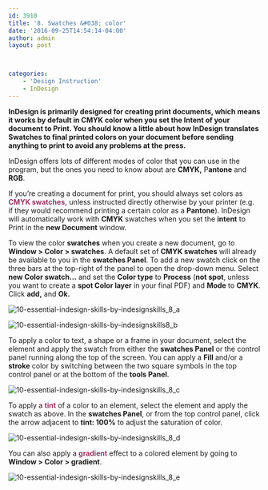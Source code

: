 ```yaml
---
id: 3910
title: '8. Swatches &#038; color'
date: '2016-09-25T14:54:14-04:00'
author: admin
layout: post



categories:
    - 'Design Instruction'
    - InDesign
---
```


**InDesign is primarily designed for creating print documents, which means it works by default in CMYK color when you set the Intent of your document to Print. You should know a little about how InDesign translates Swatches to final printed colors on your document before sending anything to print to avoid any problems at the press.**

InDesign offers lots of different modes of color that you can use in the program, but the ones you need to know about are **CMYK,** P**antone** and **RGB**.

If you’re creating a document for print, you should always set colors as <span style="color: #993366;">**CMYK swatches,**</span> unless instructed directly otherwise by your printer (e.g. if they would recommend printing a certain color as a **Pantone**). InDesign will automatically work with **CMYK** swatches when you set the **intent** to Print in the **new Document** window.

To view the color **swatches** when you create a new document, go to **Window &gt; Color &gt; swatches**. A default set of **CMYK swatches** will already be available to you in the **swatches Panel**. To add a new swatch click on the three bars at the top-right of the panel to open the drop-down menu. Select **new Color swatch…** and set the **Color type** to **Process** (**not spot**, unless you want to create a **spot Color layer** in your final PDF) and **Mode** to **CMYK**. Click **add,** and **Ok.**

![10-essential-indesign-skills-by-indesignskills_8_a](https://image-control-storage.s3.amazonaws.com/blog-images/2016/09/27190342/10-Essential-InDesign-Skills-by-InDesignSkills_8_a.jpg)

![10-essential-indesign-skills-by-indesignskills8_b](https://image-control-storage.s3.amazonaws.com/blog-images/2016/09/27190340/10-Essential-InDesign-Skills-by-InDesignSkills8_b.jpg)

To apply a color to text, a shape or a frame in your document, select the element and apply the swatch from either the **swatches Panel** or the control panel running along the top of the screen. You can apply a **Fill** and/or a **stroke** color by switching between the two square symbols in the top control panel or at the bottom of the **tools Panel**.

![10-essential-indesign-skills-by-indesignskills_8_c](https://image-control-storage.s3.amazonaws.com/blog-images/2016/09/27190339/10-Essential-InDesign-Skills-by-InDesignSkills_8_c.jpg)

To apply a **<span style="color: #993366;">tint</span>** of a color to an element, select the element and apply the swatch as above. In the **swatches Panel**, or from the top control panel, click the arrow adjacent to **tint: 100%** to adjust the saturation of color.

![10-essential-indesign-skills-by-indesignskills_8_d](https://image-control-storage.s3.amazonaws.com/blog-images/2016/09/27190338/10-Essential-InDesign-Skills-by-InDesignSkills_8_d.jpg)

You can also apply a **<span style="color: #993366;">gradient</span>** effect to a colored element by going to **Window &gt; Color &gt; gradient**.

![10-essential-indesign-skills-by-indesignskills_8_e](https://image-control-storage.s3.amazonaws.com/blog-images/2016/09/27190337/10-Essential-InDesign-Skills-by-InDesignSkills_8_e.jpg)